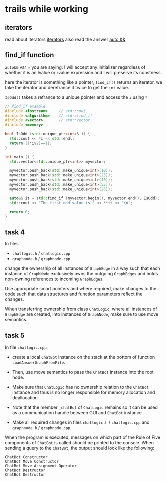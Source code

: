 # trails while working

## iterators

read about iterators
[iterators](https://www.geeksforgeeks.org/introduction-iterators-c/)
also read the answer
[auto &&](https://stackoverflow.com/questions/13230480/what-does-auto-tell-us)


## find_if function

`auto&&` var = <initializer> you are saying: I will accept any initializer regardless of whether it is an lvalue or rvalue expression and I will preserve its constness.

here the iterator is something like a pointer, `find_if()` returns an iterator.
we take the iterator and derefrance it twice to get the `int` value.

`IsOdd()` takes a refrance to a unique pointer and access the `i` using `*`

```c++
// find_if example
#include <iostream>     // std::cout
#include <algorithm>    // std::find_if
#include <vector>       // std::vector
#include <memory>

bool IsOdd (std::unique_ptr<int>& i) {
  std::cout << *i << std::endl;
  return ((*i%2)==1);
}

int main () {
  std::vector<std::unique_ptr<int>> myvector;

  myvector.push_back(std::make_unique<int>(10));
  myvector.push_back(std::make_unique<int>(25));
  myvector.push_back(std::make_unique<int>(40));
  myvector.push_back(std::make_unique<int>(55));
  myvector.push_back(std::make_unique<int>(25));

  auto&& it = std::find_if (myvector.begin(), myvector.end(), IsOdd);
  std::cout << "The first odd value is " << **it << '\n';

  return 0;
}
```

## task 4

In files

- `chatlogic.h` / `chatlogic.cpp`
- `graphnode.h` / `graphnode.cpp`


change the ownership of all instances of `GraphEdge` in a way such that each instance of `GraphNode` exclusively owns the outgoing `GraphEdges` and holds non-owning references to incoming `GraphEdges`.

Use appropriate smart pointers and where required, make changes to the code such that data structures and function parameters reflect the changes. 

When transferring ownership from class `ChatLogic`, where all instances of `GraphEdge` are created, into instances of `GraphNode`, make sure to use move semantics.

## task 5

In file `chatlogic.cpp`, 

- create a local `ChatBot` instance on the stack at the bottom of function `LoadAnswerGraphFromFile`.
- Then, use move semantics to pass the `ChatBot` instance into the root node.
- Make sure that `ChatLogic` has no ownership relation to the `ChatBot` instance
  and thus is no longer responsible for memory allocation and deallocation.
  
- Note that the member `_chatBot` of `ChatLogic` remains so it can be used as a communication handle between GUI and `ChatBot` instance.
- Make all required changes in files 
  `chatlogic.h` / `chatlogic.cpp` 
  and `graphnode.h` / `graphnode.cpp`.
  
When the program is executed, messages on which part of the Rule of Five components of `ChatBot` is called should be printed to the console. When sending a query to the `ChatBot`, the output should look like the following:
```
ChatBot Constructor
ChatBot Move Constructor
ChatBot Move Assignment Operator
ChatBot Destructor
ChatBot Destructor 
```
